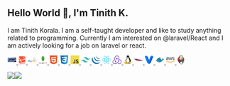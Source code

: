 <h2 align="">Hello World 👋, I'm Tinith K.</h2>
<p>I am Tinith Korala. I am a self-taught developer and like to study anything related to programming. Currently I am interested on @laravel/React and I am actively looking for a job on laravel or react.</p>
<p dir="auto"><a align="center" href="https://github.com/tinithkorala"> <img width="20px" src="https://raw.githubusercontent.com/devicons/devicon/master/icons/php/php-original.svg" alt="tinithkorala: PHP" style="max-width: 100%;"> <img width="18px" src="https://raw.githubusercontent.com/devicons/devicon/master/icons/laravel/laravel-plain-wordmark.svg" alt="tinithkorala: Laravel" style="max-width: 100%;"> <img width="20px" src="https://raw.githubusercontent.com/devicons/devicon/master/icons/mysql/mysql-original-wordmark.svg" alt="tinithkorala: MySQL" style="max-width: 100%;"> <img width="20px" src="https://raw.githubusercontent.com/devicons/devicon/master/icons/mongodb/mongodb-original-wordmark.svg" alt="tinithkorala: mongoDB" style="max-width: 100%;">  <img width="20px" src="https://raw.githubusercontent.com/devicons/devicon/master/icons/html5/html5-original.svg" alt="tinithkorala: HTML5" style="max-width: 100%;"> <img width="20px" src="https://raw.githubusercontent.com/devicons/devicon/master/icons/css3/css3-original.svg" alt="tinithkorala: CSS3" style="max-width: 100%;"> <img width="20px" src="https://raw.githubusercontent.com/devicons/devicon/master/icons/javascript/javascript-original.svg" alt="tinithkorala: Javascript" style="max-width: 100%;"> <img width="20px" src="https://raw.githubusercontent.com/devicons/devicon/master/icons/tailwindcss/tailwindcss-plain.svg" alt="tinithkorala: Tailwindcss" style="max-width: 100%;"> <img width="20px" src="https://raw.githubusercontent.com/devicons/devicon/master/icons/jquery/jquery-original.svg" alt="tinithkorala: Jquery" style="max-width: 100%;"> <img width="20px" src="https://raw.githubusercontent.com/devicons/devicon/master/icons/react/react-original.svg" alt="tinithkorala: React" style="max-width: 100%;"> <img width="20px" src="https://raw.githubusercontent.com/devicons/devicon/master/icons/redux/redux-original.svg" alt="tinithkorala: Redux" style="max-width: 100%;"> <img width="20px" src="https://raw.githubusercontent.com/devicons/devicon/master/icons/linux/linux-original.svg" alt="tinithkorala: Linux" style="max-width: 100%;"> <img width="20px" src="https://raw.githubusercontent.com/devicons/devicon/master/icons/apache/apache-original.svg" alt="tinithkorala: Apache" style="max-width: 100%;"> <img width="20px" src="https://raw.githubusercontent.com/devicons/devicon/master/icons/vagrant/vagrant-original.svg" alt="tinithkorala: Vagrant" style="max-width: 100%;"> <img width="20px" src="https://raw.githubusercontent.com/devicons/devicon/master/icons/docker/docker-original.svg" alt="tinithkorala: Docker" style="max-width: 100%;"> <img width="20px" src="https://raw.githubusercontent.com/devicons/devicon/master/icons/amazonwebservices/amazonwebservices-original-wordmark.svg" alt="tinithkorala: AWS" style="max-width: 100%;"> <img width="20px" src="https://raw.githubusercontent.com/devicons/devicon/master/icons/jenkins/jenkins-original.svg" alt="tinithkorala: Jenkins" style="max-width: 100%;"> </a></p>
<img align="left" line_height="27" style="max-width: 100%;" height="150px" src="https://github-readme-stats.vercel.app/api?username=tinithkorala&show_icons=true&theme=gruvbox" />
<img align="left" style="max-width: 100%;" height="150px" src="https://github-readme-stats.vercel.app/api/top-langs/?username=tinithkorala&layout=compact&theme=gruvbox&langs_count=6" />

